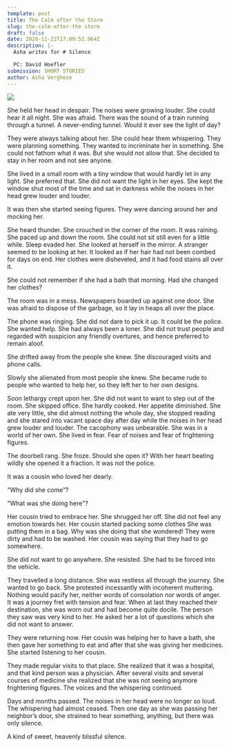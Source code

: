```yaml
---
template: post
title: The Calm after the Storm
slug: the-calm-after-the storm
draft: false
date: 2020-11-22T17:09:52.964Z
description: |-
  Asha writes for # Silence

  PC: David Hoefler
submission: SHORT STORIES
author: Asha Verghese
---
```

![](/media/dave-hoefler-methwoyzszk-unsplash.jpeg)

She held her head in despair. The noises were growing louder. She could hear it all night. She was afraid. There was the sound of a train running through a tunnel. A never-ending tunnel. Would it ever see the light of day?

They were always talking about her. She could hear them whispering. They were planning something. They wanted to incriminate her in something. She could not fathom what it was. But she would not allow that. She decided to stay in her room and not see anyone.

She lived in a small room with a tiny window that would hardly let in any light. She preferred that. She did not want the light in her eyes. She kept the window shut most of the time and sat in darkness while the noises in her head grew louder and louder.

It was then she started seeing figures. They were dancing around her and mocking her.

She heard thunder. She crouched in the corner of the room. It was raining. She paced up and down the room. She could not sit still even for a little while. Sleep evaded her. She looked at herself in the mirror. A stranger seemed to be looking at her. It looked as if her hair had not been combed for days on end. Her clothes were disheveled, and it had food stains all over it.

She could not remember if she had a bath that morning. Had she changed her clothes?

The room was in a mess. Newspapers boarded up against one door. She was afraid to dispose of the garbage, so it lay in heaps all over the place.

The phone was ringing. She did not dare to pick it up. It could be the police. She wanted help. She had always been a loner. She did not trust people and regarded with suspicion any friendly overtures, and hence preferred to remain aloof.

She drifted away from the people she knew. She discouraged visits and phone calls.

Slowly she alienated from most people she knew. She became rude to people who wanted to help her, so they left her to her own designs.

Soon lethargy crept upon her. She did not want to want to step out of the room. She skipped office. She hardly cooked. Her appetite diminished. She ate very little, she did almost nothing the whole day, she stopped reading and she stared into vacant space day after day while the noises in her head grew louder and louder. The cacophony was unbearable. She was in a world of her own. She lived in fear. Fear of noises and fear of frightening figures.

The doorbell rang. She froze. Should she open it? With her heart beating wildly she opened it a fraction. It was not the police.

It was a cousin who loved her dearly.

"Why did she come”?

"What was she doing here"?

Her cousin tried to embrace her. She shrugged her off. She did not feel any emotion towards her. Her cousin started packing some clothes She was putting them in a bag. Why was she doing that she wondered! They were dirty and had to be washed. Her cousin was saying that they had to go somewhere.

She did not want to go anywhere. She resisted. She had to be forced into the vehicle.

They travelled a long distance. She was restless all through the journey. She wanted to go back. She protested incessantly with incoherent muttering. Nothing would pacify her, neither words of consolation nor words of anger. It was a journey fret with tension and fear. When at last they reached their destination, she was worn out and had become quite docile. The person they saw was very kind to her. He asked her a lot of questions which she did not want to answer.

They were returning now. Her cousin was helping her to have a bath, she then gave her something to eat and after that she was giving her medicines. She started listening to her cousin.

They made regular visits to that place. She realized that it was a hospital, and that kind person was a physician. After several visits and several courses of medicine she realized that she was not seeing anymore frightening figures. The voices and the whispering continued.

Days and months passed. The noises in her head were no longer so loud. The whispering had almost ceased. Then one day as she was passing her neighbor’s door, she strained to hear something, anything, but there was only silence.

A kind of sweet, heavenly blissful silence.